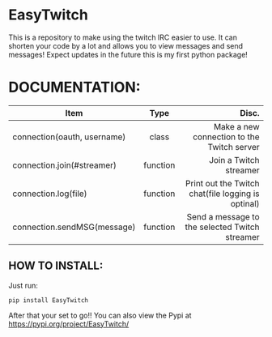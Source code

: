 # EasyTwitch
This is a repository to make using the twitch IRC easier to use. It can shorten your code by a lot and allows you to view messages and send messages! Expect updates in the future this is my first python package!

# DOCUMENTATION:

|Item                            | Type   | Disc.                                                     |
| -------------------------------|:------:|----------------------------------------------------------:|
|connection(oauth, username)     |class   |Make a new connection to the Twitch server                 |
|connection.join(#streamer)      |function|Join a Twitch streamer                                     |
|connection.log(file)            |function|Print out the Twitch chat(file logging is optinal)         |
|connection.sendMSG(message)     |function|Send a message to the selected Twitch streamer             |


## HOW TO INSTALL:

Just run:
```
pip install EasyTwitch
```
After that your set to go!! You can also view the Pypi at https://pypi.org/project/EasyTwitch/

